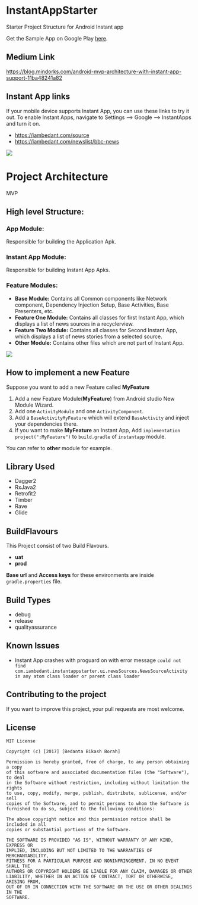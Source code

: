 # InstantAppStarter
Starter Project Structure  for Android Instant app

Get the Sample App on Google Play [here](https://play.google.com/store/apps/details?id=com.iambedant.instantappstarter.app&hl=en).
## Medium Link
https://blog.mindorks.com/android-mvp-architecture-with-instant-app-support-11ba48241a82

## Instant App links

If your mobile device supports Instant App, you can use these links to try it out. To enable Instant Apps, navigate to Settings --> Google --> InstantApps and turn it on.

* https://iambedant.com/source
* https://iambedant.com/newslist/bbc-news

![](https://cdn-images-1.medium.com/max/1800/1*CWeD1UdUbAihM3c36Fi5OA.png)

# Project Architecture
MVP
## High level Structure:
### App Module: 
Responsible for building the Application Apk.
### Instant App Module: 
Responsible for building Instant App Apks.
### Feature Modules:
* **Base Module:** Contains all Common components like Network component, Dependency Injection Setup, Base Activities, Base Presenters, etc.
* **Feature One Module:** Contains all classes for first Instant App, which displays a list of news sources in a recyclerview.
* **Feature Two Module:** Contains all classes for Second Instant App, which displays a list of news stories from a selected source.
* **Other Module:** Contains other files which are not part of Instant App.


![](https://cdn-images-1.medium.com/max/1000/1*mlPE1lXVDfI2ueQlivwyNw.jpeg)

## How to implement a new Feature 
Suppose you want to add a new Feature called **MyFeature**
1. Add a new Feature Module(**MyFeature**) from Android studio New Module Wizard.
2. Add one `ActivityModule` and one `ActivityComponent`.
3. Add a `BaseActivityMyFeature` which will extend `BaseActivity` and inject your dependencies there.
4. If you want to make **MyFeature** an Instant App, Add `implementation project(":MyFeature")` to `build.gradle` of `instantapp` module.

You can refer to **other** module for example.

## Library Used
* Dagger2
* RxJava2
* Retrofit2
* Timber
* Rave
* Glide

## BuildFlavours
This Project consist of two Build Flavours.
* **uat** 
* **prod**

**Base url** and **Access keys** for these environments are inside `gradle.properties` file. 

## Build Types
* debug
* release
* qualityassurance

## Known Issues
* Instant App crashes with proguard on with error message
``could not find com.iambedant.instantappstarter.ui.newsSources.NewsSourceActivity in any atom class loader or parent class loader``

## Contributing to the project
If you want to improve this project, your pull requests are most welcome.

## License

```
MIT License

Copyright (c) [2017] [Bedanta Bikash Borah]

Permission is hereby granted, free of charge, to any person obtaining a copy
of this software and associated documentation files (the "Software"), to deal
in the Software without restriction, including without limitation the rights
to use, copy, modify, merge, publish, distribute, sublicense, and/or sell
copies of the Software, and to permit persons to whom the Software is
furnished to do so, subject to the following conditions:

The above copyright notice and this permission notice shall be included in all
copies or substantial portions of the Software.

THE SOFTWARE IS PROVIDED "AS IS", WITHOUT WARRANTY OF ANY KIND, EXPRESS OR
IMPLIED, INCLUDING BUT NOT LIMITED TO THE WARRANTIES OF MERCHANTABILITY,
FITNESS FOR A PARTICULAR PURPOSE AND NONINFRINGEMENT. IN NO EVENT SHALL THE
AUTHORS OR COPYRIGHT HOLDERS BE LIABLE FOR ANY CLAIM, DAMAGES OR OTHER
LIABILITY, WHETHER IN AN ACTION OF CONTRACT, TORT OR OTHERWISE, ARISING FROM,
OUT OF OR IN CONNECTION WITH THE SOFTWARE OR THE USE OR OTHER DEALINGS IN THE
SOFTWARE.
